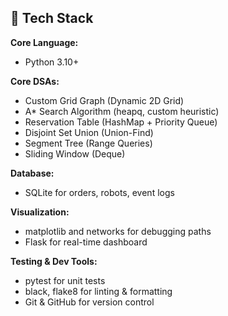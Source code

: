 ## 🚀 Tech Stack

**Core Language:**  
- Python 3.10+

**Core DSAs:**  
- Custom Grid Graph (Dynamic 2D Grid)
- A* Search Algorithm (heapq, custom heuristic)
- Reservation Table (HashMap + Priority Queue)
- Disjoint Set Union (Union-Find)
- Segment Tree (Range Queries)
- Sliding Window (Deque)

**Database:**  
- SQLite for orders, robots, event logs

**Visualization:**  
- matplotlib and networks for debugging paths
- Flask for real-time dashboard 

**Testing & Dev Tools:**  
- pytest for unit tests
- black, flake8 for linting & formatting
- Git & GitHub for version control
